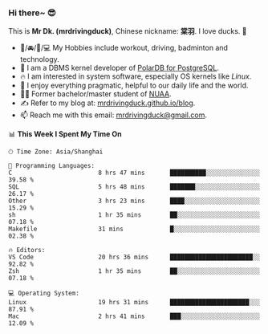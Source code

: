 ### Hi there~ 😎

This is **Mr Dk. (mrdrivingduck)**, Chinese nickname: **棠羽**. I love ducks. 🦆

- 💪/🚘/🏸/💻 My Hobbies include workout, driving, badminton and technology.
- 🍊 I am a DBMS kernel developer of [PolarDB for PostgreSQL](https://github.com/ApsaraDB/PolarDB-for-PostgreSQL).
- 🔥 I am interested in system software, especially OS kernels like *Linux*.
- 🔧 I enjoy everything pragmatic, helpful to our daily life and the world.
- 👨‍🎓 Former bachelor/master student of [NUAA](https://en.wikipedia.org/wiki/Nanjing_University_of_Aeronautics_and_Astronautics).
- ✍ Refer to my blog at: [mrdrivingduck.github.io/blog](https://mrdrivingduck.github.io/blog/).
- 📫 Reach me with this email: [mrdrivingduck@gmail.com](mailto:mrdrivingduck@gmail.com).

<!--START_SECTION:waka-->
📊 **This Week I Spent My Time On** 

```text
🕑︎ Time Zone: Asia/Shanghai

💬 Programming Languages: 
C                        8 hrs 47 mins       ██████████░░░░░░░░░░░░░░░   39.58 % 
SQL                      5 hrs 48 mins       ███████░░░░░░░░░░░░░░░░░░   26.17 % 
Other                    3 hrs 23 mins       ████░░░░░░░░░░░░░░░░░░░░░   15.29 % 
sh                       1 hr 35 mins        ██░░░░░░░░░░░░░░░░░░░░░░░   07.18 % 
Makefile                 31 mins             █░░░░░░░░░░░░░░░░░░░░░░░░   02.38 % 

🔥 Editors: 
VS Code                  20 hrs 36 mins      ███████████████████████░░   92.82 % 
Zsh                      1 hr 35 mins        ██░░░░░░░░░░░░░░░░░░░░░░░   07.18 % 

💻 Operating System: 
Linux                    19 hrs 31 mins      ██████████████████████░░░   87.91 % 
Mac                      2 hrs 41 mins       ███░░░░░░░░░░░░░░░░░░░░░░   12.09 % 
```


<!--END_SECTION:waka-->

<!-- ![Mr Dk.'s GitHub Stats](https://github-readme-stats.vercel.app/api?username=mrdrivingduck&count_private&show_icons=true&theme=buefy) -->

<!-- ![Most Used Languages](https://github-readme-stats.vercel.app/api/top-langs/?username=mrdrivingduck&exclude_repo=mips32-CPU,snort-tcp-socket&theme=buefy&layout=compact&langs_count=10) -->


<!--
**mrdrivingduck/mrdrivingduck** is a ✨ _special_ ✨ repository because its `README.md` (this file) appears on your GitHub profile.

Here are some ideas to get you started:

- 🔭 I’m currently working on ...
- 🌱 I’m currently learning ...
- 👯 I’m looking to collaborate on ...
- 🤔 I’m looking for help with ...
- 💬 Ask me about ...
- 📫 How to reach me: ...
- 😄 Pronouns: ...
- ⚡ Fun fact: ...
-->
